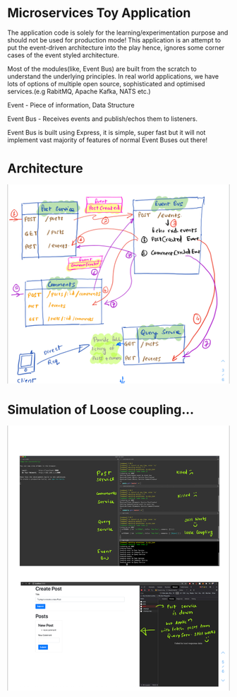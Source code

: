 # Microservices Toy Application

The application code is solely for the learning/experimentation purpose and should not be used for production mode! This application is an attempt to put the event-driven architecture into the play hence, ignores some corner cases of the event styled architecture.

Most of the modules(like, Event Bus) are built from the scratch to understand the underlying principles. In real world applications, we have lots of options of multiple open source, sophisticated and optimised services.(e.g RabitMQ, Apache Kafka, NATS etc.) 

Event - Piece of information, Data Structure

Event Bus - Receives events and publish/echos them to listeners.

Event Bus is built using Express, it is simple, super fast but it will not implement vast majority of features of normal Event Buses out there!

# Architecture
![Architecture](/assets/IMG-0072.jpg)


# Simulation of Loose coupling...
![Simulation](/assets/IMG-0071.jpg)
